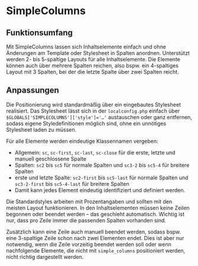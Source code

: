 SimpleColumns
=============

Funktionsumfang
---------------

Mit SimpleColumns lassen sich Inhaltselemente einfach und ohne Änderungen am Template oder Stylesheet in Spalten anordnen. Unterstützt werden 2- bis 5-spaltige Layouts für alle Inhaltselemente. Die Elemente können auch über mehrere Spalten reichen, also bspw. ein 4-spaltiges Layout mit 3 Spalten, bei der die letzte Spalte über zwei Spalten reicht.

Anpassungen
-----------

Die Positionierung wird standardmäßig über ein eingebautes Stylesheet realisiert. Das Stylesheet lässt sich in der `localconfig.php` einfach über `$GLOBALS['SIMPLECOLUMNS']['style']='…'` austauschen oder ganz entfernen, sodass eigene Styledefinitionen möglich sind, ohne ein unnötiges Stylesheet laden zu müssen.

Für alle Elemente werden eindeutige Klassennamen vergeben:

* Allgemein: `sc`, `sc-first`, `sc-last`, `sc-close` für die erste, letzte und manuell geschlossene Spalte
* Spalten: `sc2` bis `sc5` für normale Spalten und `sc3-2` bis `sc5-4` für breitere Spalten
* erste und letzte Spalte: `sc2-first` bis `sc5-last` für normale Spalten und `sc3-2-first` bis `sc5-4-last` für breitere Spalten
* Damit kann jedes Element eindeutig identifiziert und definiert werden.

Die Standardstyles arbeiten mit Prozentangaben und sollten mit den meisten Layout funktionieren. In den Inhaltselementen müssen keine Zeilen begonnen oder beendet werden – das geschieht automatisch. Wichtig ist nur, dass pro Zeile immer die passenden Spalten vorhanden sind.

Zusätzlich kann eine Zeile auch manuell beendet werden, sodass bspw. eine 3-spaltige Zeile schon nach zwei Elementen endet. Dies ist aber nur notwendig, wenn die Zeile vorzeitig beendet werden soll oder wenn nachfolgende Elemente, die nicht mit `simple_columns` positioniert werden, nicht richtig dargestellt werden.